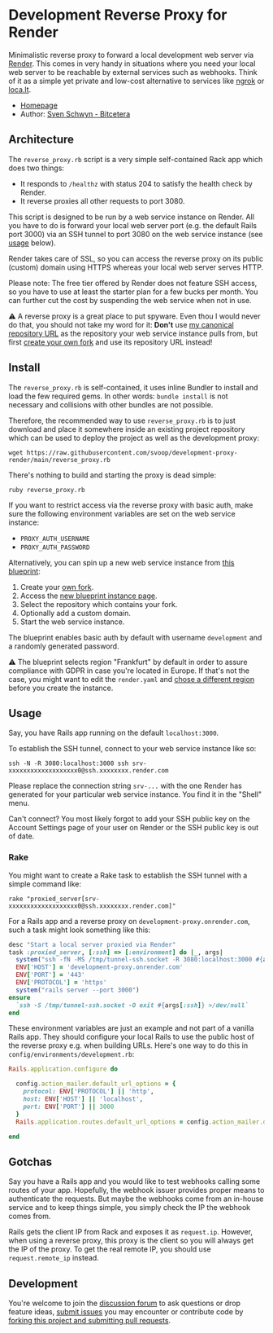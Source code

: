 # Development Reverse Proxy for Render

Minimalistic reverse proxy to forward a local development web server via [Render](https://render.com). This comes in very handy in situations where you need your local web server to be reachable by external services such as webhooks. Think of it as a simple yet private and low-cost alternative to services like [ngrok](https://ngrok.com) or [loca.lt](https://loca.lt).

* [Homepage](https://github.com/svoop/development-proxy-render)
* Author: [Sven Schwyn - Bitcetera](https://bitcetera.com)

## Architecture

The `reverse_proxy.rb` script is a very simple self-contained Rack app which does two things:

* It responds to `/healthz` with status 204 to satisfy the health check by Render.
* It reverse proxies all other requests to port 3080.

This script is designed to be run by a web service instance on Render. All you have to do is forward your local web server port (e.g. the default Rails port 3000) via an SSH tunnel to port 3080 on the web service instance (see [usage](#usage) below).

Render takes care of SSL, so you can access the reverse proxy on its public (custom) domain using HTTPS whereas your local web server serves HTTP.

Please note: The free tier offered by Render does not feature SSH access, so you have to use at least the starter plan for a few bucks per month. You can further cut the cost by suspending the web service when not in use.

⚠️ A reverse proxy is a great place to put spyware. Even thou I would never do that, you should not take my word for it: **Don't** use [my canonical repository URL](https://github.com/svoop/development-proxy-render) as the repository your web service instance pulls from, but first [create your own fork](https://github.com/svoop/development-proxy-render/fork) and use its repository URL instead!

## Install

The `reverse_proxy.rb` is self-contained, it uses inline Bundler to install and load the few required gems. In other words: `bundle install` is not necessary and collisions with other bundles are not possible.

Therefore, the recommended way to use `reverse_proxy.rb` is to just download and place it somewhere inside an existing project repository which can be used to deploy the project as well as the development proxy:

```
wget https://raw.githubusercontent.com/svoop/development-proxy-render/main/reverse_proxy.rb
```

There's nothing to build and starting the proxy is dead simple:

```
ruby reverse_proxy.rb
```

If you want to restrict access via the reverse proxy with basic auth, make sure the following environment variables are set on the web service instance:

* `PROXY_AUTH_USERNAME`
* `PROXY_AUTH_PASSWORD`

Alternatively, you can spin up a new web service instance from [this blueprint](https://raw.githubusercontent.com/svoop/development-proxy-render/main/render.yaml):

1. Create your [own fork](https://github.com/svoop/development-proxy-render/fork).
2. Access the [new blueprint instance page](https://dashboard.render.com/select-repo?type=blueprint).
3. Select the repository which contains your fork.
4. Optionally add a custom domain.
5. Start the web service instance.

The blueprint enables basic auth by default with username `development` and a randomly generated password.

⚠️ The blueprint selects region "Frankfurt" by default in order to assure compliance with GDPR in case you're located in Europe. If that's not the case, you might want to edit the `render.yaml` and [chose a different region](https://docs.render.com/blueprint-spec#region) before you create the instance.

## Usage

Say, you have Rails app running on the default `localhost:3000`.

To establish the SSH tunnel, connect to your web service instance like so:

```
ssh -N -R 3080:localhost:3000 ssh srv-xxxxxxxxxxxxxxxxxxx0@ssh.xxxxxxxx.render.com
```

Please replace the connection string `srv-...` with the one Render has generated for your particular web service instance. You find it in the "Shell" menu.

Can't connect? You most likely forgot to add your SSH public key on the Account Settings page of your user on Render or the SSH public key is out of date.

### Rake

You might want to create a Rake task to establish the SSH tunnel with a simple command like:

```
rake "proxied_server[srv-xxxxxxxxxxxxxxxxxxx0@ssh.xxxxxxxx.render.com]"
```

For a Rails app and a reverse proxy on `development-proxy.onrender.com`, such a task might look something like this:

```ruby
desc "Start a local server proxied via Render"
task :proxied_server, [:ssh] => [:environment] do |_, args|
  system("ssh -fN -MS /tmp/tunnel-ssh.socket -R 3080:localhost:3000 #{args[:ssh]}")
  ENV['HOST'] = 'development-proxy.onrender.com'
  ENV['PORT'] = '443'
  ENV['PROTOCOL'] = 'https'
  system("rails server --port 3000")
ensure
  `ssh -S /tmp/tunnel-ssh.socket -O exit #{args[:ssh]} >/dev/null`
end
```

These environment variables are just an example and not part of a vanilla Rails app. They should configure your local Rails to use the public host of the reverse proxy e.g. when building URLs. Here's one way to do this in `config/environments/development.rb`:

```ruby
Rails.application.configure do

  config.action_mailer.default_url_options = {
    protocol: ENV['PROTOCOL'] || 'http',
    host: ENV['HOST'] || 'localhost',
    port: ENV['PORT'] || 3000
  }
  Rails.application.routes.default_url_options = config.action_mailer.default_url_options

end
```

## Gotchas

Say you have a Rails app and you would like to test webhooks calling some routes of your app. Hopefully, the webhook issuer provides proper means to authenticate the requests. But maybe the webhooks come from an in-house service and to keep things simple, you simply check the IP the webhook comes from.

Rails gets the client IP from Rack and exposes it as `request.ip`. However, when using a reverse proxy, this proxy is the client so you will always get the IP of the proxy. To get the real remote IP, you should use `request.remote_ip` instead.

## Development

You're welcome to join the [discussion forum](https://github.com/svoop/development-proxy-render/discussions) to ask questions or drop feature ideas, [submit issues](https://github.com/svoop/development-proxy-render/issues) you may encounter or contribute code by [forking this project and submitting pull requests](https://docs.github.com/en/get-started/quickstart/fork-a-repo).
